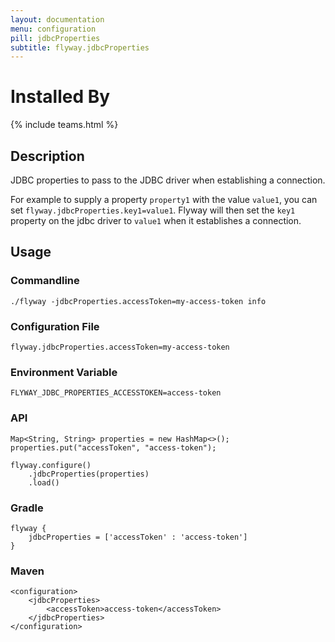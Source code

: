 ```yaml
---
layout: documentation
menu: configuration
pill: jdbcProperties
subtitle: flyway.jdbcProperties
---
```


# Installed By
{% include teams.html %}

## Description
JDBC properties to pass to the JDBC driver when establishing a connection.

For example to supply a property `property1` with the value `value1`, you can set `flyway.jdbcProperties.key1=value1`. Flyway will then set the `key1` property on the jdbc driver to `value1` when it establishes a connection.

## Usage

### Commandline
```
./flyway -jdbcProperties.accessToken=my-access-token info
```

### Configuration File
```
flyway.jdbcProperties.accessToken=my-access-token
```

### Environment Variable
```
FLYWAY_JDBC_PROPERTIES_ACCESSTOKEN=access-token
```

### API
```
Map<String, String> properties = new HashMap<>();
properties.put("accessToken", "access-token");

flyway.configure()
    .jdbcProperties(properties)
    .load()
```

### Gradle
```
flyway {
    jdbcProperties = ['accessToken' : 'access-token']
}
```

### Maven
```
<configuration>
    <jdbcProperties>
        <accessToken>access-token</accessToken>
    </jdbcProperties>
</configuration>
```